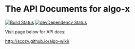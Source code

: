 The API Documents for algo-x
======
[![Build Status](https://drone.io/github.com/scozv/algo-wiki/status.png)](https://drone.io/github.com/scozv/algo-wiki/latest)
[![devDependency Status](https://david-dm.org/scozv/algo-wiki/dev-status.png)](https://david-dm.org/scozv/algo-wiki#info=devDependencies)

Visit page below for API docs:

http://scozv.github.io/algo-wiki/
